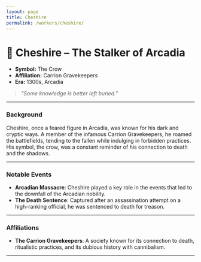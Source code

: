 ```yaml
---
layout: page
title: Cheshire
permalink: /workers/cheshire/
---
```


# 🦴 Cheshire – The Stalker of Arcadia

- **Symbol:** The Crow  
- **Affiliation:** Carrion Gravekeepers  
- **Era:** 1300s, Arcadia  

> *"Some knowledge is better left buried."*

---

### Background

Cheshire, once a feared figure in Arcadia, was known for his dark and cryptic ways. A member of the infamous Carrion Gravekeepers, he roamed the battlefields, tending to the fallen while indulging in forbidden practices. His symbol, the crow, was a constant reminder of his connection to death and the shadows.

---

### Notable Events

- **Arcadian Massacre**: Cheshire played a key role in the events that led to the downfall of the Arcadian nobility.
- **The Death Sentence**: Captured after an assassination attempt on a high-ranking official, he was sentenced to death for treason.

---

### Affiliations

- **The Carrion Gravekeepers**: A society known for its connection to death, ritualistic practices, and its dubious history with cannibalism.

---
